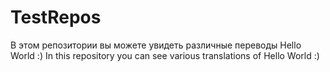 # TestRepos
В этом репозитории вы можете увидеть различные переводы Hello World :)
In this repository you can see various translations of Hello World :)
